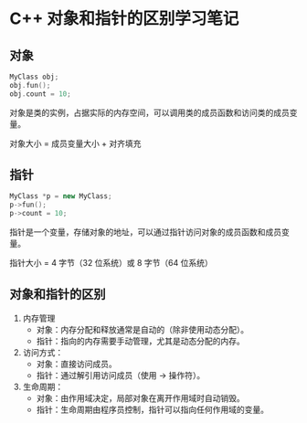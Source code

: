 # C++ 对象和指针的区别学习笔记

## 对象

``` c++
MyClass obj;
obj.fun();
obj.count = 10;
```

对象是类的实例，占据实际的内存空间，可以调用类的成员函数和访问类的成员变量。

对象大小 = 成员变量大小 + 对齐填充

## 指针

``` c++
MyClass *p = new MyClass;
p->fun();
p->count = 10;
```

指针是一个变量，存储对象的地址，可以通过指针访问对象的成员函数和成员变量。

指针大小 = 4 字节（32 位系统）或 8 字节（64 位系统）

## 对象和指针的区别

1. 内存管理
    - 对象：内存分配和释放通常是自动的（除非使用动态分配）。
    - 指针：指向的内存需要手动管理，尤其是动态分配的内存。
2. 访问方式：
    - 对象：直接访问成员。
    - 指针：通过解引用访问成员（使用 -> 操作符）。
3. 生命周期：
    - 对象：由作用域决定，局部对象在离开作用域时自动销毁。
    - 指针：生命周期由程序员控制，指针可以指向任何作用域的变量。
 